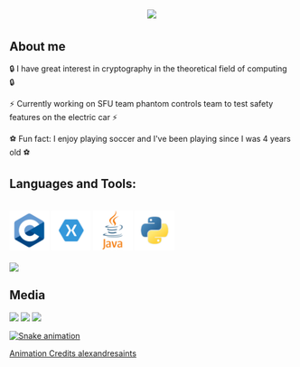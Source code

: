 <h1 align="center">
  <a href="https://git.io/typing-svg">
    <img src="https://readme-typing-svg.herokuapp.com/?lines=Hello,+There!+👋;This+is+Kevin....;Nice+to+meet+you!&center=true&size=30">
  </a>
</h1>

## About me

 🔒 I have great interest in cryptography in the theoretical field of computing 🔒
 
 ⚡ Currently working on SFU team phantom controls team to test safety features on the electric car ⚡
 
 ⚽ Fun fact: I enjoy playing soccer and I've been playing since I was 4 years old ⚽


## Languages and Tools:

<div style="display: inline_block"><br>

<img height="70" src="https://raw.githubusercontent.com/github/explore/80688e429a7d4ef2fca1e82350fe8e3517d3494d/topics/c/c.png"/>
  
<img height="70" src="https://raw.githubusercontent.com/github/explore/80688e429a7d4ef2fca1e82350fe8e3517d3494d/topics/xamarin/xamarin.png"/>
  
<img height="70" src="https://raw.githubusercontent.com/github/explore/80688e429a7d4ef2fca1e82350fe8e3517d3494d/topics/java/java.png"/>
  
<img height="70" src="https://raw.githubusercontent.com/github/explore/80688e429a7d4ef2fca1e82350fe8e3517d3494d/topics/python/python.png"/>

</div><br>

<img src = "https://github-readme-stats.vercel.app/api/top-langs/?username=alexandresaints&theme=dracula&hide_langs_below=1" align = "center"/>


## Media

<p align="left">
  <a target="_blank" href="https://www.linkedin.com/in/kevin-litvin/" alt="Linkedin">
  <img src="https://img.shields.io/badge/-LinkedIn-%230077B5?style=for-the-badge&logo=linkedin&logoColor=white" target="_blank"></a> 

  <a target="_blank" href="https://www.instagram.com/kevin.litvinn/)" alt="Instagram">
  <img src="https://img.shields.io/badge/-Instagram-%23E4405F?style=for-the-badge&logo=instagram&logoColor=white" target="_blank"></a>
 
   <a target="_blank" href="mailto:klitvin101@gmail.com" alt="Gmail">
  <img src="https://img.shields.io/badge/Gmail-D14836?style=for-the-badge&logo=gmail&logoColor=white"</a>
</p>


![Snake animation](https://github.com/alexandresaints/alexandresaints/blob/output/github-contribution-grid-snake.svg)


Animation Credits
[alexandresaints](https://github.com/alexandresaints/alexandresaints/blob/output/github-contribution-grid-snake.svg)



